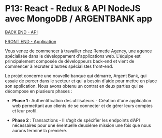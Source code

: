 # P13: React - Redux & API NodeJS avec MongoDB / ARGENTBANK app

[BACK END - API](https://github.com/Peanuts-83/P13-Bank-API/tree/master)

[FRONT END - Application](https://github.com/Peanuts-83/P13-Bank-Front/tree/main)

Vous venez de commencer à travailler chez Remede Agency, une agence spécialisée dans le développement d'applications web. L'équipe est principalement composée de développeurs back-end et vient de commencer à recruter d'autres spécialistes front-end.

Le projet concerne une nouvelle banque qui démarre, Argent Bank, qui essaie de percer dans le secteur et qui a besoin d'aide pour mettre en place son application. Nous avons obtenu un contrat en deux parties qui se décompose en plusieurs phases :

* **Phase 1** : Authentification des utilisateurs - Création d'une application web permettant aux clients de se connecter et de gérer leurs comptes et leur profil.

* **Phase 2** : Transactions - Il s’agit de spécifier les endpoints d’API nécessaires pour une éventuelle deuxième mission une fois que nous aurons terminé la première.
